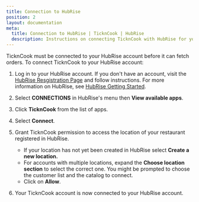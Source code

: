 ```yaml
---
title: Connection to HubRise
position: 2
layout: documentation
meta:
  title: Connection to HubRise | TicknCook | HubRise
  description: Instructions on connecting TicknCook with HubRise for your EPOS to work with other apps as a cohesive whole. Connect apps and synchronise your data.
---
```


TicknCook must be connected to your HubRise account before it can fetch orders. To connect TicknCook to your HubRise account:

1. Log in to your HubRise account. If you don't have an account, visit the [HubRise Resgistration Page](https://manager.hubrise.com/signup?locale=en-GB) and follow instructions. For more information on HubRise, see [HubRise Getting Started](/docs/getting-started).

1. Select **CONNECTIONS** in HubRise's menu then **View available apps**.

1. Click **TicknCook** from the list of apps.

1. Select **Connect**.

1. Grant TicknCook permission to access the location of your restaurant registered in HubRise.

   - If your location has not yet been created in HubRise select **Create a new location.**
   - For accounts with multiple locations, expand the **Choose location section** to select the correct one. You might be prompted to choose the customer list and the catalog to connect.
   - Click on **Allow**.

1. Your TicknCook account is now connected to your HubRise account.
